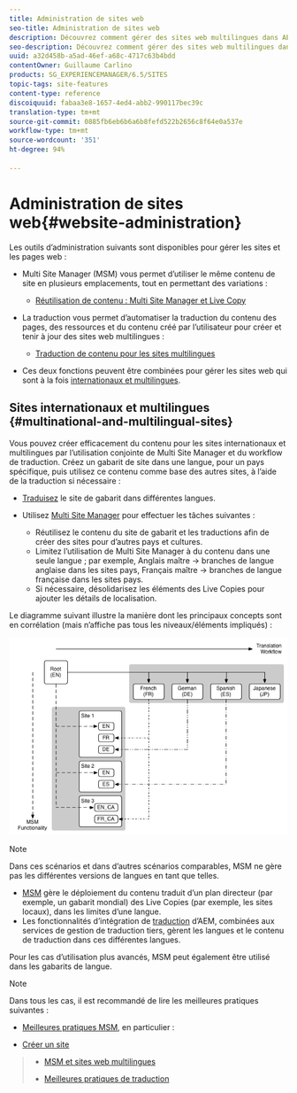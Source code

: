 ```yaml
---
title: Administration de sites web
seo-title: Administration de sites web
description: Découvrez comment gérer des sites web multilingues dans AEM.
seo-description: Découvrez comment gérer des sites web multilingues dans AEM.
uuid: a32d458b-a5ad-46ef-a68c-4717c63b4bdd
contentOwner: Guillaume Carlino
products: SG_EXPERIENCEMANAGER/6.5/SITES
topic-tags: site-features
content-type: reference
discoiquuid: fabaa3e8-1657-4ed4-abb2-990117bec39c
translation-type: tm+mt
source-git-commit: 0885fb6eb6b6a6b8fefd522b2656c8f64e0a537e
workflow-type: tm+mt
source-wordcount: '351'
ht-degree: 94%

---
```



# Administration de sites web{#website-administration}

Les outils d’administration suivants sont disponibles pour gérer les sites et les pages web :

* Multi Site Manager (MSM) vous permet d’utiliser le même contenu de site en plusieurs emplacements, tout en permettant des variations :

   * [Réutilisation de contenu : Multi Site Manager et Live Copy](/help/sites-administering/msm.md)

* La traduction vous permet d’automatiser la traduction du contenu des pages, des ressources et du contenu créé par l’utilisateur pour créer et tenir à jour des sites web multilingues :

   * [Traduction de contenu pour les sites multilingues](/help/sites-administering/translation.md)

* Ces deux fonctions peuvent être combinées pour gérer les sites web qui sont à la fois [internationaux et multilingues](#multinational-and-multilingual-sites).

## Sites internationaux et multilingues {#multinational-and-multilingual-sites}

Vous pouvez créer efficacement du contenu pour les sites internationaux et multilingues par l’utilisation conjointe de Multi Site Manager et du workflow de traduction. Créez un gabarit de site dans une langue, pour un pays spécifique, puis utilisez ce contenu comme base des autres sites, à l’aide de la traduction si nécessaire :

* [Traduisez](/help/sites-administering/translation.md) le site de gabarit dans différentes langues.

* Utilisez [Multi Site Manager](/help/sites-administering/msm.md) pour effectuer les tâches suivantes :

   * Réutilisez le contenu du site de gabarit et les traductions afin de créer des sites pour d’autres pays et cultures.
   * Limitez l’utilisation de Multi Site Manager à du contenu dans une seule langue ; par exemple, Anglais maître -> branches de langue anglaise dans les sites pays, Français maître -> branches de langue française dans les sites pays.
   * Si nécessaire, désolidarisez les éléments des Live Copies pour ajouter les détails de localisation.

Le diagramme suivant illustre la manière dont les principaux concepts sont en corrélation (mais n’affiche pas tous les niveaux/éléments impliqués) :

![chlimage_1-71](assets/chlimage_1-71a.png)

>[!NOTE]
>
>Dans ces scénarios et dans d’autres scénarios comparables, MSM ne gère pas les différentes versions de langues en tant que telles.
>
>* [MSM](/help/sites-administering/msm.md) gère le déploiement du contenu traduit d’un plan directeur (par exemple, un gabarit mondial) des Live Copies (par exemple, les sites locaux), dans les limites d’une langue.
>* Les fonctionnalités d’intégration de [traduction](/help/sites-administering/translation.md) d’AEM, combinées aux services de gestion de traduction tiers, gèrent les langues et le contenu de traduction dans ces différentes langues.

>
>
Pour les cas d’utilisation plus avancés, MSM peut également être utilisé dans les gabarits de langue.

>[!NOTE]
>
>Dans tous les cas, il est recommandé de lire les meilleures pratiques suivantes :
>
>* [Meilleures pratiques MSM](/help/sites-administering/msm-best-practices.md), en particulier :
   >
   >   
   * [Créer un site](/help/sites-administering/msm-best-practices.md#create-site)
   >   * [MSM et sites web multilingues](/help/sites-administering/msm-best-practices.md#msm-and-multilingual-websites)
>
>* [Meilleures pratiques de traduction](/help/sites-administering/tc-bp.md)

